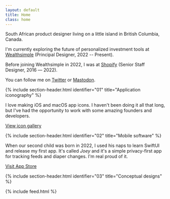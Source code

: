 ```yaml
---
layout: default
title: Home
class: home
---
```


South African product designer living on a little island in British Columbia, Canada. 

I'm currently exploring the future of personalized investment tools at [Wealthsimple](https://www.wealthsimple.com/en-ca) (Principal Designer, 2022 -- Present).

Before joining Wealthsimple in 2022, I was at [Shopify](https://www.shopify.com/) (Senior Staff Designer, 2016 –– 2022).

You can follow me on [Twitter](https://twitter.com/AdamWhitcroft) or [Mastodon](https://mastodon.design/@adam).

{% include section-header.html identifier="01" title="Application iconography" %}

I love making iOS and macOS app icons. I haven't been doing it all that long, but I've had the opportunity to work with some amazing founders and developers.

<a href="/icons/" class="button">View icon gallery</a>

{% include section-header.html identifier="02" title="Mobile software" %}

When our second child was born in 2022, I used his naps to learn SwiftUI and release my first app. It's called _Joey_ and it's a simple privacy-first app for tracking feeds and diaper changes. I'm real proud of it.

<a href="https://apps.apple.com/ca/app/joey/id1640592100" class="button">Visit App Store</a>

{% include section-header.html identifier="03" title="Conceptual designs" %}

{% include feed.html %}